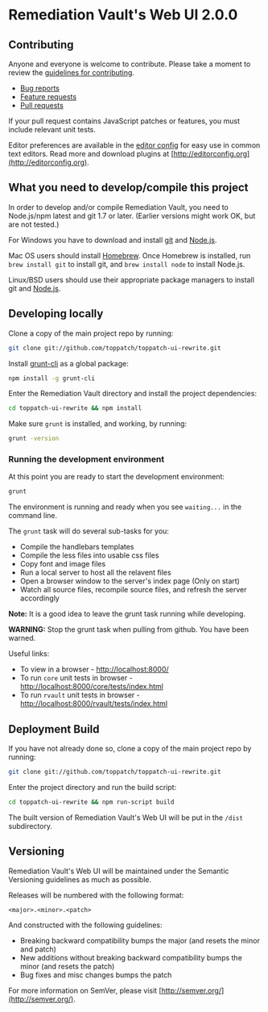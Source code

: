 # Remediation Vault's Web UI 2.0.0

## Contributing

Anyone and everyone is welcome to contribute. Please take a moment to review the [guidelines for contributing](CONTRIBUTING.md).

* [Bug reports](CONTRIBUTING.md#bugs)
* [Feature requests](CONTRIBUTING.md#features)
* [Pull requests](CONTRIBUTING.md#pull-requests)

If your pull request contains JavaScript patches or features, you must include relevant unit tests.

Editor preferences are available in the [editor config](.editorconfig) for easy use in common text editors. Read more and download plugins at [http://editorconfig.org](http://editorconfig.org).

## What you need to develop/compile this project

In order to develop and/or compile Remediation Vault, you need to Node.js/npm latest and git 1.7 or later.
(Earlier versions might work OK, but are not tested.)

For Windows you have to download and install [git](http://git-scm.com/downloads) and [Node.js](http://nodejs.org/download/).

Mac OS users should install [Homebrew](http://mxcl.github.com/homebrew/). Once Homebrew is installed, run `brew install git` to install git,
and `brew install node` to install Node.js.

Linux/BSD users should use their appropriate package managers to install git and [Node.js](https://github.com/joyent/node/wiki/Installing-Node.js-via-package-manager).

## Developing locally

Clone a copy of the main project repo by running:

```bash
git clone git://github.com/toppatch/toppatch-ui-rewrite.git
```

Install [grunt-cli](https://github.com/gruntjs/grunt-cli) as a global package:

```bash
npm install -g grunt-cli
```

Enter the Remediation Vault directory and install the project dependencies:

```bash
cd toppatch-ui-rewrite && npm install
```

Make sure `grunt` is installed, and working, by running:

```bash
grunt -version
```

### Running the development environment

At this point you are ready to start the development environment:

```bash
grunt
```

The environment is running and ready when you see `waiting...` in the command line.

The `grunt` task will do several sub-tasks for you:

- Compile the handlebars templates
- Compile the less files into usable css files
- Copy font and image files
- Run a local server to host all the relavent files
- Open a browser window to the server's index page (Only on start)
- Watch all source files, recompile source files, and refresh the server accordingly

**Note:** It is a good idea to leave the grunt task running while developing.

**WARNING:** Stop the grunt task when pulling from github. You have been warned.

Useful links:

- To view in a browser - [http://localhost:8000/](http://localhost:8000/)
- To run `core` unit tests in browser - [http://localhost:8000/core/tests/index.html](http://localhost:8000/core/tests/index.html)
- To run `rvault` unit tests in browser - [http://localhost:8000/rvault/tests/index.html](http://localhost:8000/rvault/tests/index.html)


## Deployment Build

If you have not already done so, clone a copy of the main project repo by running:

```bash
git clone git://github.com/toppatch/toppatch-ui-rewrite.git
```

Enter the project directory and run the build script:

```bash
cd toppatch-ui-rewrite && npm run-script build
```

The built version of Remediation Vault's Web UI will be put in the `/dist` subdirectory.

## Versioning

Remediation Vault's Web UI will be maintained under the Semantic Versioning guidelines as much as possible.

Releases will be numbered with the following format:

`<major>.<minor>.<patch>`

And constructed with the following guidelines:

* Breaking backward compatibility bumps the major (and resets the minor and patch)
* New additions without breaking backward compatibility bumps the minor (and resets the patch)
* Bug fixes and misc changes bumps the patch

For more information on SemVer, please visit [http://semver.org/](http://semver.org/).
